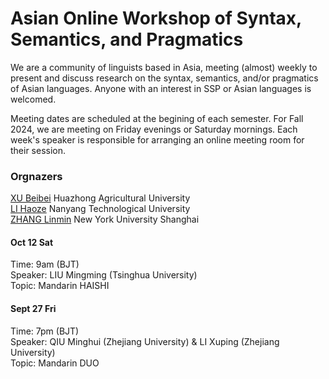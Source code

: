 # Asian Online Workshop of Syntax, Semantics, and Pragmatics

We are a community of linguists based in Asia, meeting (almost) weekly to present and discuss research on the syntax, semantics, and/or pragmatics of Asian languages. Anyone with an interest in SSP or Asian languages is welcomed.  

Meeting dates are scheduled at the begining of each semester. For Fall 2024, we are meeting on Friday evenings or Saturday mornings. Each week's speaker is responsible for arranging an online meeting room for their session.  

### Orgnazers 
[XU Beibei](https://billyxu1983.wordpress.com/) Huazhong Agricultural University <br>
[LI Haoze](https://haozeli-ling.github.io/haozeli/) Nanyang Technological University  <br>
[ZHANG Linmin](https://sites.google.com/site/zhanglinmin/) New York University Shanghai



#### Oct 12 Sat 
Time: 9am (BJT) <br>
Speaker: LIU Mingming (Tsinghua University) <br>
Topic: Mandarin HAISHI

#### Sept 27 Fri 
Time: 7pm (BJT) <br>
Speaker: QIU Minghui (Zhejiang University) & LI Xuping (Zhejiang University) <br>
Topic: Mandarin DUO
